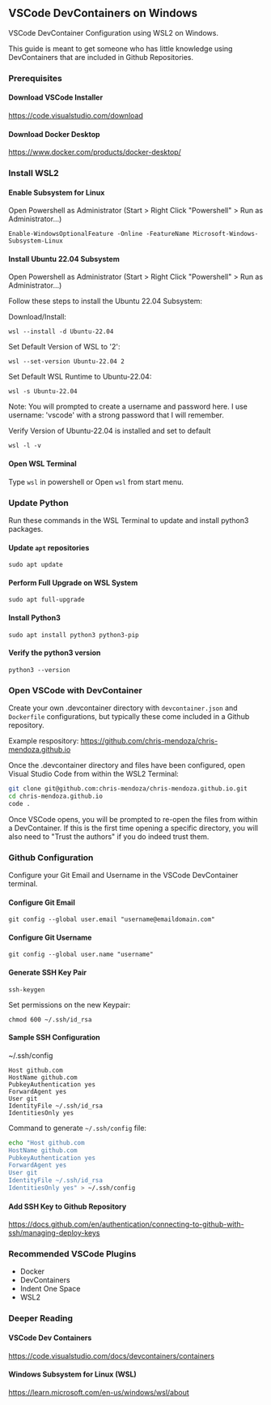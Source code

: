 ## VSCode DevContainers on Windows

VSCode DevContainer Configuration using WSL2 on Windows.

This guide is meant to get someone who has little knowledge using DevContainers that are included in Github Repositories.

### Prerequisites

#### Download VSCode Installer

<https://code.visualstudio.com/download>

#### Download Docker Desktop

<https://www.docker.com/products/docker-desktop/>

### Install WSL2

#### Enable Subsystem for Linux

Open Powershell as Administrator (Start > Right Click "Powershell" > Run as Administrator...)

`Enable-WindowsOptionalFeature -Online -FeatureName Microsoft-Windows-Subsystem-Linux`

#### Install Ubuntu 22.04 Subsystem

Open Powershell as Administrator (Start > Right Click "Powershell" > Run as Administrator...)

Follow these steps to install the Ubuntu 22.04 Subsystem:

Download/Install:

`wsl --install -d Ubuntu-22.04`

Set Default Version of WSL to '2':

`wsl --set-version Ubuntu-22.04 2`

Set Default WSL Runtime to Ubuntu-22.04:

`wsl -s Ubuntu-22.04`

Note: You will prompted to create a username and password here. I use username: 'vscode' with a strong password that I will remember.

Verify Version of Ubuntu-22.04 is installed and set to default

`wsl -l -v`

#### Open WSL Terminal

Type `wsl` in powershell or Open `wsl` from start menu.

### Update Python

Run these commands in the WSL Terminal to update and install python3 packages.

#### Update `apt` repositories

`sudo apt update`

#### Perform Full Upgrade on WSL System

`sudo apt full-upgrade`

#### Install Python3

`sudo apt install python3 python3-pip`

#### Verify the python3 version

`python3 --version`

### Open VSCode with DevContainer

Create your own .devcontainer directory with `devcontainer.json` and `Dockerfile` configurations, but typically these come included in a Github repository.

Example respository:
<https://github.com/chris-mendoza/chris-mendoza.github.io>

Once the .devcontainer directory and files have been configured, open Visual Studio Code from within the WSL2 Terminal:

```bash
git clone git@github.com:chris-mendoza/chris-mendoza.github.io.git
cd chris-mendoza.github.io
code .
```

Once VSCode opens, you will be prompted to re-open the files from within a DevContainer. If this is the first time opening a specific directory, you will also need to "Trust the authors" if you do indeed trust them.

### Github Configuration

Configure your Git Email and Username in the VSCode DevContainer terminal.

#### Configure Git Email

`git config --global user.email "username@emaildomain.com"`

#### Configure Git Username

`git config --global user.name "username"`

#### Generate SSH Key Pair

`ssh-keygen`

Set permissions on the new Keypair:

`chmod 600 ~/.ssh/id_rsa`

#### Sample SSH Configuration

~/.ssh/config

    Host github.com
    HostName github.com
    PubkeyAuthentication yes
    ForwardAgent yes
    User git
    IdentityFile ~/.ssh/id_rsa
    IdentitiesOnly yes

Command to generate `~/.ssh/config` file:

```bash
echo "Host github.com
HostName github.com
PubkeyAuthentication yes
ForwardAgent yes
User git
IdentityFile ~/.ssh/id_rsa
IdentitiesOnly yes" > ~/.ssh/config
```

#### Add SSH Key to Github Repository

<https://docs.github.com/en/authentication/connecting-to-github-with-ssh/managing-deploy-keys>

### Recommended VSCode Plugins

- Docker
- DevContainers
- Indent One Space
- WSL2

### Deeper Reading

#### VSCode Dev Containers

<https://code.visualstudio.com/docs/devcontainers/containers>

#### Windows Subsystem for Linux (WSL)

<https://learn.microsoft.com/en-us/windows/wsl/about>
